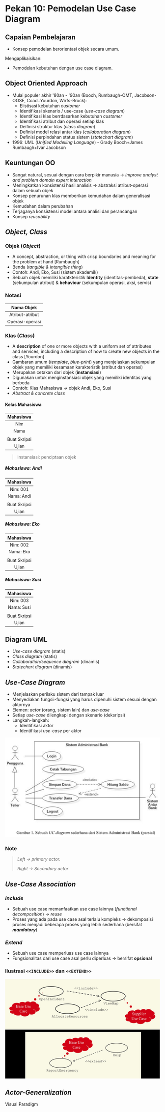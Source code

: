 # Pekan 10: Pemodelan Use Case Diagram

## Capaian Pembelajaran

- Konsep pemodelan berorientasi objek secara umum.

Mengaplikaisikan:

- Pemodelan kebutuhan dengan use case diagram.

## Object Oriented Approach

- Mulai populer akhir '80an - '90an (Booch, Rumbaugh-OMT, Jacobson-OOSE, Coad+Yourdon, Wirfs-Brock):
  - Elistisasi kebutuhan *customer*
  - Identifikasi skenario / use-case (*use-case diagram*)
  - Identifikasi klas berrdasarkan kebutuhan *customer*
  - Identifikasi atribut dan operasi setiap klas
  - Deifinisi struktur klas (*class diagram*)
  - Definisi model relasi antar klas (*collaboration diagram*)
  - Definisi perpindahan status sistem (*statechart diagram*)
- 1996: UML (*Unified Modelling Language*) - Grady Booch+James Rumbaugh+Ivar Jacobson

## Keuntungan OO

- Sangat natural, sesuai dengan cara berpikir manusia -> *improve analyst and problem domain expert interaction*
- Meningkatkan konsistensi hasil analisis -> abstraksi atribut-operasi dalam sebuah objek
- Konsep penurunan klas memberikan kemudahan dalam generalisasi objek
- Kemudahan dalam perubahan
- Terjaganya konsistensi model antara analisi dan perancangan
- Konsep *reusability*

## *Object, Class*

### Objek (*Object*)

- A concept, abstraction, or thing with crisp boundaries and meaning for the problem at hand [Rumbaugh]
- Benda (*tangible & intangible thing*)
- Contoh: Andi, Eko, Susi (sistem akademik)
- Sebuah objek memiliki karatkteristik **Identity** (identitas-pembeda), **state** (sekumpulan atribut) & **behaviour** (sekumpulan operasi, aksi, servis)

### Notasi

|Nama Objek|
|:---:|
|Atribut-atribut|
|Operasi-operasi|

### Klas (*Class*)

- A **description** of one or more objects with a uniform set of attributes and services, including a description of how to create new objects in the class [Yourdon]
- Gambaran umum (*template*, *blue-print*) yang menjelaskan sekumpulan objek yang memiliki kesamaan karakteristik (atribut dan operasi)
- Merupakan cetakan dari objek (**instansiasi**)
- Digunakan untuk menginstansiasi objek yang memiliki identitas yang berbeda
- Contoh: Klas Mahasiswa -> objek Andi, Eko, Susi
- *Abstract & concrete class*

#### Kelas Mahasiswa

|Mahasiswa|
|:---:|
|Nim|
|Nama|
||
|Buat Skripsi|
|Ujian|

> Instansiasi: penciptaan objek

##### Mahasiswa: Andi

|Mahasiswa|
|:---:|
|Nim: 001|
|Nama: Andi|
||
|Buat Skripsi|
|Ujian|

##### Mahasiswa: Eko

|Mahasiswa|
|:---:|
|Nim: 002|
|Nama: Eko|
||
|Buat Skripsi|
|Ujian|

##### Mahasiswa: Susi

|Mahasiswa|
|:---:|
|Nim: 003|
|Nama: Susi|
||
|Buat Skripsi|
|Ujian|

## Diagram UML

- *Use-case diagram* (statis)
- *Class diagram* (statis)
- *Collaboration/sequence diagram* (dinamis)
- *Statechart diagram* (dinamis)

## *Use-Case Diagram*

- Menjelaskan perilaku sistem dari tampak luar
- Menyediakan fungsii-fungsi yang harus dipenuhi sistem sesuai dengan aktornya
- Elemen: *actor* (orang, sistem lain) dan *use-case*
- Setiap *use-case* dilengkapi dengan skenario (deksripsi)
- Langkah-langkah:
  - Identifikasi aktor
  - Identifikasi *use-case* per aktor

![*Use Case diagram* Sistem Administrasi Bank (parsial)](https://github.com/SyafaHadyan/learn/blob/main/src/Note/Rekayasa%20Perangkat%20Lunak/Pictures/UseCaseDiagram.png)

### Note

> *Left -> primary actor.*
>
> *Right -> Secondary actor*

## *Use-Case Association*

### *Include*

- Sebuah use case memanfaatkan use case lainnya (*functional decomposition*) -> *reuse*
- Proses yang ada pada use case asal terlalu kompleks -> dekomposisi proses menjadi beberapa proses yang lebih sederhana (bersifat ***mandatory***)

### *Extend*

- Sebuah use case memperluas use case lainnya
- Fungsionalitas dari use case asal perlu diperluas -> bersifat **opsional**

### Ilustrasi `<<INCLUDE>>` dan `<<EXTEND>>`

![Ilustrasi Include dan Extend](https://github.com/SyafaHadyan/learn/blob/main/src/Note/Rekayasa%20Perangkat%20Lunak/Pictures/IncludeExtend.png)

## *Actor-Generalization*

Visual Paradigm
